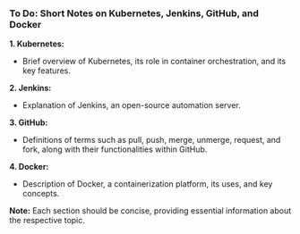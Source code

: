 ### To Do: Short Notes on Kubernetes, Jenkins, GitHub, and Docker

**1. Kubernetes:**
   - Brief overview of Kubernetes, its role in container orchestration, and its key features.
   
**2. Jenkins:**
   - Explanation of Jenkins, an open-source automation server.
   
**3. GitHub:**
   - Definitions of terms such as pull, push, merge, unmerge, request, and fork, along with their functionalities within GitHub.
   
**4. Docker:**
   - Description of Docker, a containerization platform, its uses, and key concepts. 

**Note:** Each section should be concise, providing essential information about the respective topic.
